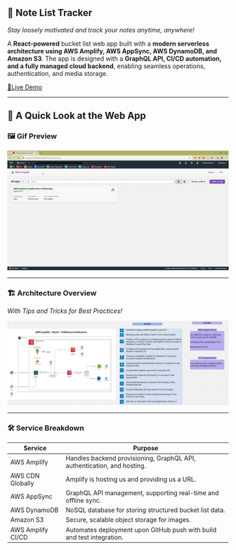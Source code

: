 ## 🎯 Note List Tracker

*Stay loosely motivated and track your notes anytime, anywhere!*

A **React-powered** bucket list web app built with a **modern serverless architecture using AWS Amplify, AWS AppSync, AWS DynamoDB, and Amazon S3**. The app is designed with a **GraphQL API, CI/CD automation, and a fully managed cloud backend**, enabling seamless operations, authentication, and media storage.

[🚀Live Demo](https://main.d1csowoyngmi4f.amplifyapp.com/)

---

## 📝 A Quick Look at the Web App

### 🖼️ Gif Preview

![Amplify Demo](SimulationVideo/Amplify-React-FullStack.gif)

---

### 🏗️ Architecture Overview  
*With Tips and Tricks for Best Practices!*

![Architecture Overview](Architecture/Architecture.jpeg)

---

### 🛠 Service Breakdown

| Service             | Purpose                                                                 |
|---------------------|-------------------------------------------------------------------------|
| AWS Amplify         | Handles backend provisioning, GraphQL API, authentication, and hosting. |
| AWS CDN Globally    | Amplify is hosting us and providing us a URL.                           |
| AWS AppSync         | GraphQL API management, supporting real-time and offline sync.          |
| AWS DynamoDB        | NoSQL database for storing structured bucket list data.                 |
| Amazon S3           | Secure, scalable object storage for images.                             |
| AWS Amplify CI/CD   | Automates deployment upon GitHub push with build and test integration.  |
